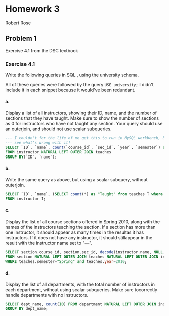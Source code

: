 # Homework 3

Robert Rose

## Problem 1

Exercise 4.1 from the DSC textbook

### Exercise 4.1

Write the following queries in SQL , using the university schema.

All of these queries were followed by the query `USE university;` I didn't include
it in each snippet because it would've been redundant.

#### a. 

Display a list of all instructors, showing their ID, name, and the number of sections 
that they have taught. Make sure to show the number of sections as 0 for instructors 
who have not taught any section. Your query should use an outerjoin, and should not 
use scalar subqueries.

```sql
--- I couldn't for the life of me get this to run in MySQL workbench, but I can't
--- see what's wrong with it!
SELECT `ID`, `name`, count(`course_id`, `sec_id`, `year`, `semester`) as "Taught"
FROM instructor NATURAL LEFT OUTER JOIN teaches
GROUP BY(`ID`, `name`);
```

#### b. 

Write the same query as above, but using a scalar subquery, without outerjoin.

```sql
SELECT `ID`, `name`, (SELECT count(*) as "Taught" from teaches T where T.ID = I.ID)
FROM instructor I;
```

#### c.

Display the list of all course sections offered in Spring 2010, along with the names 
of the instructors teaching the section. If a section has more than one instructor, 
it should appear as many times in the resultas it has instructors. If it does not have 
any instructor, it should stillappear in the result with the instructor name set to "—".

```sql
SELECT section.course_id, section.sec_id, decode(instructor.name, NULL, "—", instructor.name)
FROM section NATURAL LEFT OUTER JOIN teaches NATURAL LEFT OUTER JOIN instructor
WHERE teaches.semester="Spring" and teaches.year=2010;
```

#### d.

Display the list of all departments, with the total number of instructors in each 
department, without using scalar subqueries. Make sure tocorrectly handle departments 
with no instructors.

```sql
SELECT dept_name, count(ID) FROM department NATURAL LEFT OUTER JOIN instructor
GROUP BY dept_name;
```
